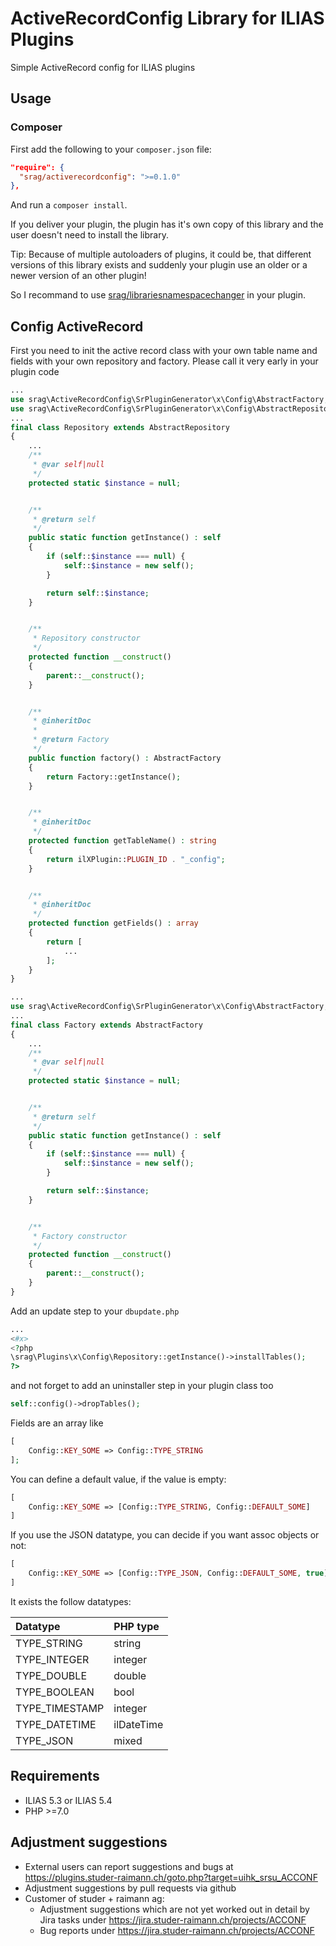 # ActiveRecordConfig Library for ILIAS Plugins

Simple ActiveRecord config for ILIAS plugins

## Usage

### Composer
First add the following to your `composer.json` file:
```json
"require": {
  "srag/activerecordconfig": ">=0.1.0"
},
```

And run a `composer install`.

If you deliver your plugin, the plugin has it's own copy of this library and the user doesn't need to install the library.

Tip: Because of multiple autoloaders of plugins, it could be, that different versions of this library exists and suddenly your plugin use an older or a newer version of an other plugin!

So I recommand to use [srag/librariesnamespacechanger](https://packagist.org/packages/srag/librariesnamespacechanger) in your plugin.

## Config ActiveRecord
First you need to init the active record class with your own table name and fields with your own repository and factory. Please call it very early in your plugin code
```php
...
use srag\ActiveRecordConfig\SrPluginGenerator\x\Config\AbstractFactory;
use srag\ActiveRecordConfig\SrPluginGenerator\x\Config\AbstractRepository;
...
final class Repository extends AbstractRepository
{
    ...
    /**
     * @var self|null
     */
    protected static $instance = null;


    /**
     * @return self
     */
    public static function getInstance() : self
    {
        if (self::$instance === null) {
            self::$instance = new self();
        }

        return self::$instance;
    }


    /**
     * Repository constructor
     */
    protected function __construct()
    {
        parent::__construct();
    }


    /**
     * @inheritDoc
     *
     * @return Factory
     */
    public function factory() : AbstractFactory
    {
        return Factory::getInstance();
    }


    /**
     * @inheritDoc
     */
    protected function getTableName() : string
    {
        return ilXPlugin::PLUGIN_ID . "_config";
    }


    /**
     * @inheritDoc
     */
    protected function getFields() : array
    {
        return [
            ...
        ];
    }
}
```
```php
...
use srag\ActiveRecordConfig\SrPluginGenerator\x\Config\AbstractFactory;
...
final class Factory extends AbstractFactory
{
    ...
    /**
     * @var self|null
     */
    protected static $instance = null;


    /**
     * @return self
     */
    public static function getInstance() : self
    {
        if (self::$instance === null) {
            self::$instance = new self();
        }

        return self::$instance;
    }


    /**
     * Factory constructor
     */
    protected function __construct()
    {
        parent::__construct();
    }
}
```

Add an update step to your `dbupdate.php`
```php
...
<#x>
<?php
\srag\Plugins\x\Config\Repository::getInstance()->installTables();
?>
```

and not forget to add an uninstaller step in your plugin class too
```php
self::config()->dropTables();
```

Fields are an array like
```php
[
    Config::KEY_SOME => Config::TYPE_STRING
];
```

You can define a default value, if the value is empty:
```php
[
    Config::KEY_SOME => [Config::TYPE_STRING, Config::DEFAULT_SOME]
]
```

If you use the JSON datatype, you can decide if you want assoc objects or not:
```php
[
    Config::KEY_SOME => [Config::TYPE_JSON, Config::DEFAULT_SOME, true]
]
```

It exists the follow datatypes:

| Datatype       | PHP type   |
| :------------- | :--------- |
| TYPE_STRING    | string     |
| TYPE_INTEGER   | integer    |
| TYPE_DOUBLE    | double     |
| TYPE_BOOLEAN   | bool       |
| TYPE_TIMESTAMP | integer    |
| TYPE_DATETIME  | ilDateTime |
| TYPE_JSON      | mixed      |

## Requirements
* ILIAS 5.3 or ILIAS 5.4
* PHP >=7.0

## Adjustment suggestions
* External users can report suggestions and bugs at https://plugins.studer-raimann.ch/goto.php?target=uihk_srsu_ACCONF
* Adjustment suggestions by pull requests via github
* Customer of studer + raimann ag: 
	* Adjustment suggestions which are not yet worked out in detail by Jira tasks under https://jira.studer-raimann.ch/projects/ACCONF
	* Bug reports under https://jira.studer-raimann.ch/projects/ACCONF
